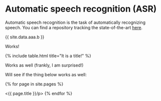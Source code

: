 # Automatic speech recognition (ASR)

Automatic speech recognition is the task of automatically recognizing speech. You 
can find a repository tracking the state-of-the-art [here](https://github.com/syhw/wer_are_we).

{{ site.data.aaa.b }}

Works!

{% include table.html title="It is a title!" %}

Works as well (frankly, I am surprised!)

Will see if the thing below works as well:

{% for page in site.pages %}
 <p><{{ page.title }}/p>
{% endfor %}
